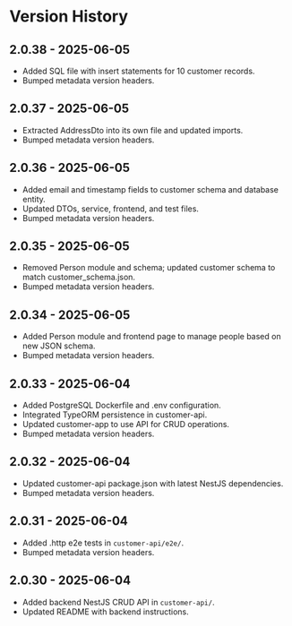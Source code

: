 # Version History
## 2.0.38 - 2025-06-05
- Added SQL file with insert statements for 10 customer records.
- Bumped metadata version headers.

## 2.0.37 - 2025-06-05
- Extracted AddressDto into its own file and updated imports.
- Bumped metadata version headers.
## 2.0.36 - 2025-06-05
- Added email and timestamp fields to customer schema and database entity.
- Updated DTOs, service, frontend, and test files.
- Bumped metadata version headers.
## 2.0.35 - 2025-06-05
- Removed Person module and schema; updated customer schema to match customer_schema.json.
- Bumped metadata version headers.
## 2.0.34 - 2025-06-05
- Added Person module and frontend page to manage people based on new JSON schema.
- Bumped metadata version headers.
## 2.0.33 - 2025-06-04
- Added PostgreSQL Dockerfile and .env configuration.
- Integrated TypeORM persistence in customer-api.
- Updated customer-app to use API for CRUD operations.
- Bumped metadata version headers.
## 2.0.32 - 2025-06-04
- Updated customer-api package.json with latest NestJS dependencies.
- Bumped metadata version headers.


## 2.0.31 - 2025-06-04
- Added .http e2e tests in `customer-api/e2e/`.
- Bumped metadata version headers.

## 2.0.30 - 2025-06-04
- Added backend NestJS CRUD API in `customer-api/`.
- Updated README with backend instructions.
